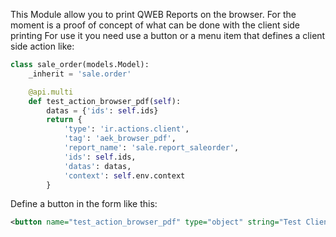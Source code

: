 This Module allow you to print QWEB Reports on the browser. For the moment is a proof of concept of what can be done with the client side printing
For use it you need use a button or a menu item that defines a client side action like:

```python
class sale_order(models.Model):
    _inherit = 'sale.order'

    @api.multi
    def test_action_browser_pdf(self):
        datas = {'ids': self.ids}
        return {
            'type': 'ir.actions.client',
            'tag': 'aek_browser_pdf',
            'report_name': 'sale.report_saleorder',
            'ids': self.ids,
            'datas': datas,
            'context': self.env.context
        }
```
Define a button in the form like this:
```xml
<button name="test_action_browser_pdf" type="object" string="Test Client Side Report"/>
```